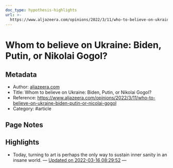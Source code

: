 ```yaml
---
doc_type: hypothesis-highlights
url: >-
  https://www.aljazeera.com/opinions/2022/3/11/who-to-believe-on-ukraine-biden-putin-or-nicolai-gogol
---
```

# Whom to believe on Ukraine: Biden, Putin, or Nikolai Gogol?

## Metadata
- Author: [aljazeera.com]()
- Title: Whom to believe on Ukraine: Biden, Putin, or Nikolai Gogol?
- Reference: https://www.aljazeera.com/opinions/2022/3/11/who-to-believe-on-ukraine-biden-putin-or-nicolai-gogol
- Category: #article

## Page Notes


## Highlights
- Today, turning to art is perhaps the only way to sustain inner sanity in an insane world. — [Updated on 2022-03-16 08:29:52](https://hyp.is/0FkL0KS3EeyrpluO8xfwsg/www.aljazeera.com/opinions/2022/3/11/who-to-believe-on-ukraine-biden-putin-or-nicolai-gogol)  — 

